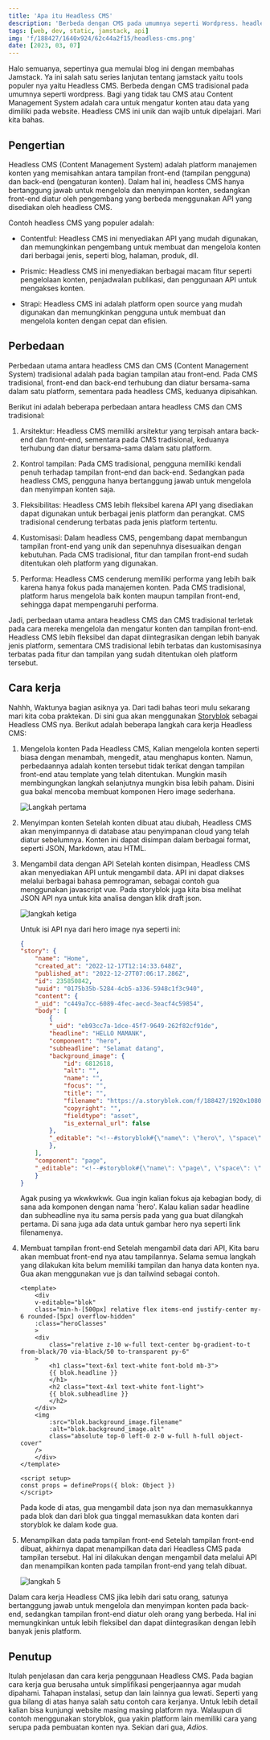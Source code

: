 ```yaml
---
title: 'Apa itu Headless CMS'
description: 'Berbeda dengan CMS pada umumnya seperti Wordpress. headless CMS lebih fleksibel'
tags: [web, dev, static, jamstack, api]
img: 'f/188427/1640x924/62c44a2f15/headless-cms.png'
date: [2023, 03, 07]
---
```


Halo semuanya, sepertinya gua memulai blog ini dengan membahas Jamstack. Ya ini salah satu series lanjutan tentang jamstack yaitu tools populer nya yaitu Headless CMS. Berbeda dengan CMS tradisional pada umumnya seperti wordpress. Bagi yang tidak tau CMS atau Content Management System adalah cara untuk mengatur konten atau data yang dimiliki pada website. Headless CMS ini unik dan wajib untuk dipelajari. Mari kita bahas.

## Pengertian

Headless CMS (Content Management System) adalah platform manajemen konten yang memisahkan antara tampilan front-end (tampilan pengguna) dan back-end (pengaturan konten). Dalam hal ini, headless CMS hanya bertanggung jawab untuk mengelola dan menyimpan konten, sedangkan front-end diatur oleh pengembang yang berbeda menggunakan API yang disediakan oleh headless CMS.

Contoh headless CMS yang populer adalah:

- Contentful: Headless CMS ini menyediakan API yang mudah digunakan, dan memungkinkan pengembang untuk membuat dan mengelola konten dari berbagai jenis, seperti blog, halaman, produk, dll.

- Prismic: Headless CMS ini menyediakan berbagai macam fitur seperti pengelolaan konten, penjadwalan publikasi, dan penggunaan API untuk mengakses konten.

- Strapi: Headless CMS ini adalah platform open source yang mudah digunakan dan memungkinkan pengguna untuk membuat dan mengelola konten dengan cepat dan efisien.


## Perbedaan

Perbedaan utama antara headless CMS dan CMS (Content Management System) tradisional adalah pada bagian tampilan atau front-end. Pada CMS tradisional, front-end dan back-end terhubung dan diatur bersama-sama dalam satu platform, sementara pada headless CMS, keduanya dipisahkan.

Berikut ini adalah beberapa perbedaan antara headless CMS dan CMS tradisional:

1. Arsitektur:
Headless CMS memiliki arsitektur yang terpisah antara back-end dan front-end, sementara pada CMS tradisional, keduanya terhubung dan diatur bersama-sama dalam satu platform.

2. Kontrol tampilan:
Pada CMS tradisional, pengguna memiliki kendali penuh terhadap tampilan front-end dan back-end. Sedangkan pada headless CMS, pengguna hanya bertanggung jawab untuk mengelola dan menyimpan konten saja.

3. Fleksibilitas:
Headless CMS lebih fleksibel karena API yang disediakan dapat digunakan untuk berbagai jenis platform dan perangkat. CMS tradisional cenderung terbatas pada jenis platform tertentu.

4. Kustomisasi:
Dalam headless CMS, pengembang dapat membangun tampilan front-end yang unik dan sepenuhnya disesuaikan dengan kebutuhan. Pada CMS tradisional, fitur dan tampilan front-end sudah ditentukan oleh platform yang digunakan.

5. Performa:
Headless CMS cenderung memiliki performa yang lebih baik karena hanya fokus pada manajemen konten. Pada CMS tradisional, platform harus mengelola baik konten maupun tampilan front-end, sehingga dapat mempengaruhi performa.

Jadi, perbedaan utama antara headless CMS dan CMS tradisional terletak pada cara mereka mengelola dan mengatur konten dan tampilan front-end. Headless CMS lebih fleksibel dan dapat diintegrasikan dengan lebih banyak jenis platform, sementara CMS tradisional lebih terbatas dan kustomisasinya terbatas pada fitur dan tampilan yang sudah ditentukan oleh platform tersebut.

## Cara kerja

Nahhh, Waktunya bagian asiknya ya. Dari tadi bahas teori mulu sekarang mari kita coba praktekan. Di sini gua akan menggunakan [Storyblok](https://www.storyblok.com/) sebagai Headless CMS nya. Berikut adalah beberapa langkah cara kerja Headless CMS:

1. Mengelola konten
Pada Headless CMS, Kalian mengelola konten seperti biasa dengan menambah, mengedit, atau menghapus konten. Namun, perbedaannya adalah konten tersebut tidak terikat dengan tampilan front-end atau template yang telah ditentukan. Mungkin masih membingungkan langkah selanjutnya mungkin bisa lebih paham. Disini gua bakal mencoba membuat komponen Hero image sederhana.

    ![Langkah pertama](https://a.storyblok.com/f/188427/731x536/68498f2aeb/langkah-1.png/m/filters:format(webp))

2. Menyimpan konten
Setelah konten dibuat atau diubah, Headless CMS akan menyimpannya di database atau penyimpanan cloud yang telah diatur sebelumnya. Konten ini dapat disimpan dalam berbagai format, seperti JSON, Markdown, atau HTML.

3. Mengambil data dengan API
Setelah konten disimpan, Headless CMS akan menyediakan API untuk mengambil data. API ini dapat diakses melalui berbagai bahasa pemrograman, sebagai contoh gua menggunakan javascript vue. Pada storyblok juga kita bisa melihat JSON API nya untuk kita analisa dengan klik draft json.

    ![langkah ketiga](https://a.storyblok.com/f/188427/207x311/5416f55672/langkah-3.png/m/filters:format(webp))

    Untuk isi API nya dari hero image nya seperti ini:

    ```json
    {
    "story": {
        "name": "Home",
        "created_at": "2022-12-17T12:14:33.648Z",
        "published_at": "2022-12-27T07:06:17.286Z",
        "id": 235850842,
        "uuid": "0175b35b-5284-4cb5-a336-5948c1f3c940",
        "content": {
        "_uid": "c449a7cc-6089-4fec-aecd-3eacf4c59854",
        "body": [
            {
            "_uid": "eb93cc7a-1dce-45f7-9649-262f82cf91de",
            "headline": "HELLO MAMANK",
            "component": "hero",
            "subheadline": "Selamat datang",
            "background_image": {
                "id": 6812618,
                "alt": "",
                "name": "",
                "focus": "",
                "title": "",
                "filename": "https://a.storyblok.com/f/188427/1920x1080/c6187785bc/kucing.JPG",
                "copyright": "",
                "fieldtype": "asset",
                "is_external_url": false
            },
            "_editable": "<!--#storyblok#{\"name\": \"hero\", \"space\": \"188427\", \"uid\": \"eb93cc7a-1dce-45f7-9649-262f82cf91de\", \"id\": \"235850842\"}-->"
            },
        ],
        "component": "page",
        "_editable": "<!--#storyblok#{\"name\": \"page\", \"space\": \"188427\", \"uid\": \"c449a7cc-6089-4fec-aecd-3eacf4c59854\", \"id\": \"235850842\"}-->"
        }
    }
    ```
    Agak pusing ya wkwkwkwk. Gua ingin kalian fokus aja kebagian body, di sana ada komponen dengan nama 'hero'. Kalau kalian sadar headline dan subheadline nya itu sama persis pada yang gua buat dilangkah pertama. Di sana juga ada data untuk gambar hero nya seperti link filenamenya.

4. Membuat tampilan front-end
Setelah mengambil data dari API, Kita baru akan membuat front-end nya atau tampilannya. Selama semua langkah yang dilakukan kita belum memiliki tampilan dan hanya data konten nya. Gua akan menggunakan vue js dan tailwind sebagai contoh.
    ```vue
    <template>
        <div
        v-editable="blok"
        class="min-h-[500px] relative flex items-end justify-center my-6 rounded-[5px] overflow-hidden"
        :class="heroClasses"
        >
        <div
            class="relative z-10 w-full text-center bg-gradient-to-t from-black/70 via-black/50 to-transparent py-6"
        >
            <h1 class="text-6xl text-white font-bold mb-3">
            {{ blok.headline }}
            </h1>
            <h2 class="text-4xl text-white font-light">
            {{ blok.subheadline }}
            </h2>
        </div>
        <img
            :src="blok.background_image.filename"
            :alt="blok.background_image.alt"
            class="absolute top-0 left-0 z-0 w-full h-full object-cover"
        />
        </div>
    </template>
    
    <script setup>
    const props = defineProps({ blok: Object })
    </script>
    ```
    Pada kode di atas, gua mengambil data json nya dan memasukkannya pada blok dan dari blok gua tinggal memasukkan data konten dari storyblok ke dalam kode gua.

5. Menampilkan data pada tampilan front-end
Setelah tampilan front-end dibuat, akhirnya dapat menampilkan data dari Headless CMS pada tampilan tersebut. Hal ini dilakukan dengan mengambil data melalui API dan menampilkan konten pada tampilan front-end yang telah dibuat.

    ![langkah 5](https://a.storyblok.com/f/188427/1057x512/bc1b762e2f/langkah-5.png/m/filters:format(webp))

Dalam cara kerja Headless CMS jika lebih dari satu orang, satunya bertanggung jawab untuk mengelola dan menyimpan konten pada back-end, sedangkan tampilan front-end diatur oleh orang yang berbeda. Hal ini memungkinkan untuk lebih fleksibel dan dapat diintegrasikan dengan lebih banyak jenis platform.

## Penutup

Itulah penjelasan dan cara kerja penggunaan Headless CMS. Pada bagian cara kerja gua berusaha untuk simplifikasi pengerjaannya agar mudah dipahami. Tahapan instalasi, setup dan lain lainnya gua lewati. Seperti yang gua bilang di atas hanya salah satu contoh cara kerjanya. Untuk lebih detail kalian bisa kunjungi website masing masing platform nya. Walaupun di contoh menggunakan storyblok, gua yakin platform lain memiliki cara yang serupa pada pembuatan konten nya. Sekian dari gua, _Adios_.